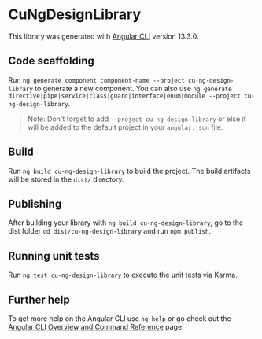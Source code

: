 # CuNgDesignLibrary

This library was generated with [Angular CLI](https://github.com/angular/angular-cli) version 13.3.0.

## Code scaffolding

Run `ng generate component component-name --project cu-ng-design-library` to generate a new component. You can also use `ng generate directive|pipe|service|class|guard|interface|enum|module --project cu-ng-design-library`.
> Note: Don't forget to add `--project cu-ng-design-library` or else it will be added to the default project in your `angular.json` file. 

## Build

Run `ng build cu-ng-design-library` to build the project. The build artifacts will be stored in the `dist/` directory.

## Publishing

After building your library with `ng build cu-ng-design-library`, go to the dist folder `cd dist/cu-ng-design-library` and run `npm publish`.

## Running unit tests

Run `ng test cu-ng-design-library` to execute the unit tests via [Karma](https://karma-runner.github.io).

## Further help

To get more help on the Angular CLI use `ng help` or go check out the [Angular CLI Overview and Command Reference](https://angular.io/cli) page.
